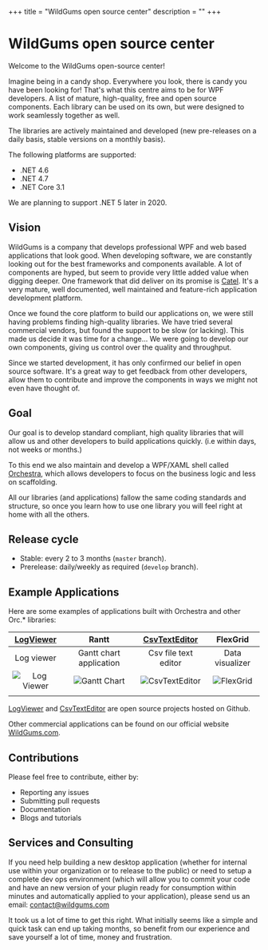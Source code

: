 +++
title = "WildGums open source center" 
description = ""
+++

# WildGums open source center

Welcome to the WildGums open-source center!

Imagine being in a candy shop. Everywhere you look, there is candy you have been looking for! That's what this centre aims to be for WPF developers.
A list of mature, high-quality, free and open source components. Each library can be used on its own, but were designed to work seamlessly together as well.

The libraries are actively maintained and developed (new pre-releases on a daily basis, stable versions on a monthly basis).

The following platforms are supported:

- .NET 4.6
- .NET 4.7
- .NET Core 3.1

We are planning to support .NET 5 later in 2020.

## Vision

WildGums is a company that develops professional WPF and web based applications that look good. When developing software, we are constantly looking out for the best 
frameworks and components available. A lot of components are hyped, but seem to provide very little added value when digging deeper. One framework that did deliver on its promise 
is [Catel](https://catelproject.com/). It's a very mature, well documented, well maintained and feature-rich application development platform.

Once we found the core platform to build our applications on, we were still having problems finding high-quality libraries. We have tried several commercial vendors, 
but found the support to be slow (or lacking). This made us decide it was time for a change... We were going to develop our own components, giving us control over 
the quality and throughput.

Since we started development, it has only confirmed our belief in open source software. It's a great way to get feedback from other developers, allow them to contribute and improve the components in ways we might not even have thought of.

## Goal

Our goal is to develop standard compliant, high quality libraries that will allow us and other developers to build applications quickly. (i.e within days, not weeks or months.)

To this end we also maintain and develop a WPF/XAML shell called [Orchestra](https://github.com/WildGums/Orchestra), which allows developers to focus on the business logic and less on scaffolding.

All our libraries (and applications) fallow the same coding standards and structure, so once you learn how to use one library you will feel right at home with all the others.

## Release cycle

- Stable: every 2 to 3 months (`master` branch).
- Prerelease: daily/weekly as required (`develop` branch).

## Example Applications

Here are some examples of applications built with Orchestra and other Orc.* libraries:

| [LogViewer](https://github.com/WildGums/LogViewer)                                | Rantt                   | [CsvTextEditor](https://github.com/WildGums/CsvTextEditor) | FlexGrid    |
|:-:                                                                                |:-:                      |:-:                                                         |:-:          |
|Log viewer   | Gantt chart application | Csv file text editor                                       | Data visualizer            |
| ![Log Viewer](../images/introduction/LogViewer.png)                                            |![Gantt Chart](../images/introduction/Rantt.png)    |![CsvTextEditor](../images/introduction/CsvTextEditor.png)    |![FlexGrid](../images/introduction/FlexGrid.png)   |
|   |   |   |   |

[LogViewer](https://github.com/WildGums/LogViewer) and [CsvTextEditor](https://github.com/WildGums/CsvTextEditor) are open source projects hosted on Github.

Other commercial applications can be found on our official website [WildGums.com](http://www.wildgums.com).

## Contributions

Please feel free to contribute, either by:

- Reporting any issues
- Submitting pull requests
- Documentation
- Blogs and tutorials

## Services and Consulting

If you need help building a new desktop application (whether for internal use within your organization or to release to the public)
or need to setup a complete dev ops environment (which will allow you to commit your code and have an new version of your plugin ready for consumption within minutes and automatically applied to your application), please send us an email: contact@wildgums.com

It took us a lot of time to get this right. What initially seems like a simple and quick task can end up taking months, so benefit from our experience and save yourself a lot of time, money and frustration.
